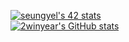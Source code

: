 [![seungyel's 42 stats](https://badge42.herokuapp.com/api/stats/seungyel)](https://github.com/2winyear)
</br>
[![2winyear's GitHub stats](https://github-readme-stats.vercel.app/api?username=2winyear)](https://github.com/2winyear)
